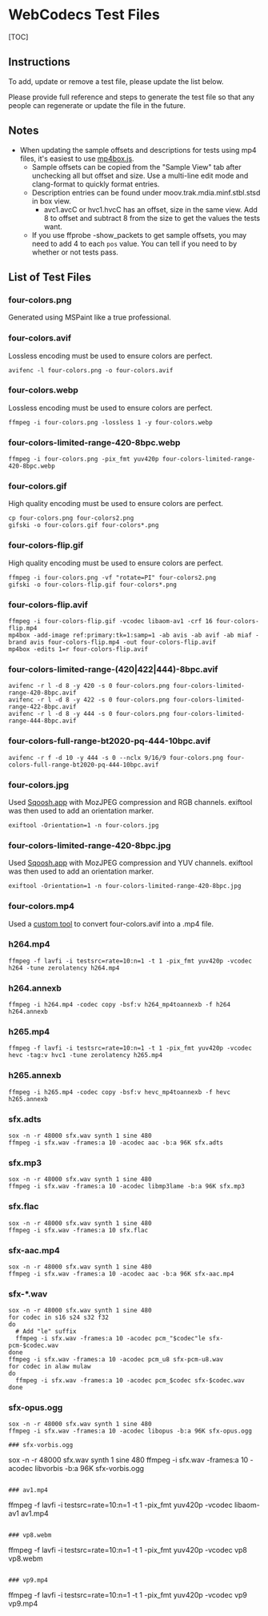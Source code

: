 # WebCodecs Test Files

[TOC]

## Instructions

To add, update or remove a test file, please update the list below.

Please provide full reference and steps to generate the test file so that
any people can regenerate or update the file in the future.

## Notes
* When updating the sample offsets and descriptions for tests using mp4 files, it's easiest to use [mp4box.js](https://gpac.github.io/mp4box.js/test/filereader.html).
  * Sample offsets can be copied from the "Sample View" tab after unchecking all but offset and size. Use a multi-line edit mode and clang-format to quickly format entries.
  * Description entries can be found under moov.trak.mdia.minf.stbl.stsd in box view.
    * avc1.avcC or hvc1.hvcC has an offset, size in the same view. Add 8 to offset and subtract 8 from the size to get the values the tests want.
  * If you use ffprobe -show_packets to get sample offsets, you may need to add 4 to each `pos` value. You can tell if you need to by whether or not tests pass.

## List of Test Files

### four-colors.png
Generated using MSPaint like a true professional.

### four-colors.avif
Lossless encoding must be used to ensure colors are perfect.
```
avifenc -l four-colors.png -o four-colors.avif
```

### four-colors.webp
Lossless encoding must be used to ensure colors are perfect.
```
ffmpeg -i four-colors.png -lossless 1 -y four-colors.webp
```

### four-colors-limited-range-420-8bpc.webp
```
ffmpeg -i four-colors.png -pix_fmt yuv420p four-colors-limited-range-420-8bpc.webp
```

### four-colors.gif
High quality encoding must be used to ensure colors are perfect.
```
cp four-colors.png four-colors2.png
gifski -o four-colors.gif four-colors*.png
```

### four-colors-flip.gif
High quality encoding must be used to ensure colors are perfect.
```
ffmpeg -i four-colors.png -vf "rotate=PI" four-colors2.png
gifski -o four-colors-flip.gif four-colors*.png
```

### four-colors-flip.avif
```
ffmpeg -i four-colors-flip.gif -vcodec libaom-av1 -crf 16 four-colors-flip.mp4
mp4box -add-image ref:primary:tk=1:samp=1 -ab avis -ab avif -ab miaf -brand avis four-colors-flip.mp4 -out four-colors-flip.avif
mp4box -edits 1=r four-colors-flip.avif
```

### four-colors-limited-range-(420|422|444)-8bpc.avif
```
avifenc -r l -d 8 -y 420 -s 0 four-colors.png four-colors-limited-range-420-8bpc.avif
avifenc -r l -d 8 -y 422 -s 0 four-colors.png four-colors-limited-range-422-8bpc.avif
avifenc -r l -d 8 -y 444 -s 0 four-colors.png four-colors-limited-range-444-8bpc.avif
```

### four-colors-full-range-bt2020-pq-444-10bpc.avif
```
avifenc -r f -d 10 -y 444 -s 0 --nclx 9/16/9 four-colors.png four-colors-full-range-bt2020-pq-444-10bpc.avif
```

### four-colors.jpg
Used [Sqoosh.app](https://squoosh.app/) with MozJPEG compression and RGB
channels. exiftool was then used to add an orientation marker.
```
exiftool -Orientation=1 -n four-colors.jpg
```

### four-colors-limited-range-420-8bpc.jpg
Used [Sqoosh.app](https://squoosh.app/) with MozJPEG compression and YUV
channels. exiftool was then used to add an orientation marker.
```
exiftool -Orientation=1 -n four-colors-limited-range-420-8bpc.jpg
```

### four-colors.mp4
Used a [custom tool](https://storage.googleapis.com/dalecurtis/avif2mp4.html) to convert four-colors.avif into a .mp4 file.

### h264.mp4
```
ffmpeg -f lavfi -i testsrc=rate=10:n=1 -t 1 -pix_fmt yuv420p -vcodec h264 -tune zerolatency h264.mp4
```

### h264.annexb
```
ffmpeg -i h264.mp4 -codec copy -bsf:v h264_mp4toannexb -f h264 h264.annexb
```

### h265.mp4
```
ffmpeg -f lavfi -i testsrc=rate=10:n=1 -t 1 -pix_fmt yuv420p -vcodec hevc -tag:v hvc1 -tune zerolatency h265.mp4
```

### h265.annexb
```
ffmpeg -i h265.mp4 -codec copy -bsf:v hevc_mp4toannexb -f hevc h265.annexb
```

### sfx.adts
```
sox -n -r 48000 sfx.wav synth 1 sine 480
ffmpeg -i sfx.wav -frames:a 10 -acodec aac -b:a 96K sfx.adts
```

### sfx.mp3
```
sox -n -r 48000 sfx.wav synth 1 sine 480
ffmpeg -i sfx.wav -frames:a 10 -acodec libmp3lame -b:a 96K sfx.mp3
```

### sfx.flac
```
sox -n -r 48000 sfx.wav synth 1 sine 480
ffmpeg -i sfx.wav -frames:a 10 sfx.flac
```

### sfx-aac.mp4
```
sox -n -r 48000 sfx.wav synth 1 sine 480
ffmpeg -i sfx.wav -frames:a 10 -acodec aac -b:a 96K sfx-aac.mp4
```

### sfx-*.wav
```
sox -n -r 48000 sfx.wav synth 1 sine 480
for codec in s16 s24 s32 f32
do
  # Add "le" suffix
  ffmpeg -i sfx.wav -frames:a 10 -acodec pcm_"$codec"le sfx-pcm-$codec.wav
done
ffmpeg -i sfx.wav -frames:a 10 -acodec pcm_u8 sfx-pcm-u8.wav
for codec in alaw mulaw
do
  ffmpeg -i sfx.wav -frames:a 10 -acodec pcm_$codec sfx-$codec.wav
done
```

### sfx-opus.ogg
```
sox -n -r 48000 sfx.wav synth 1 sine 480
ffmpeg -i sfx.wav -frames:a 10 -acodec libopus -b:a 96K sfx-opus.ogg

### sfx-vorbis.ogg
```
sox -n -r 48000 sfx.wav synth 1 sine 480
ffmpeg -i sfx.wav -frames:a 10 -acodec libvorbis -b:a 96K sfx-vorbis.ogg
```

### av1.mp4
```
ffmpeg -f lavfi -i testsrc=rate=10:n=1 -t 1 -pix_fmt yuv420p -vcodec libaom-av1 av1.mp4
```

### vp8.webm
```
ffmpeg -f lavfi -i testsrc=rate=10:n=1 -t 1 -pix_fmt yuv420p -vcodec vp8 vp8.webm
```

### vp9.mp4
```
ffmpeg -f lavfi -i testsrc=rate=10:n=1 -t 1 -pix_fmt yuv420p -vcodec vp9 vp9.mp4
```
